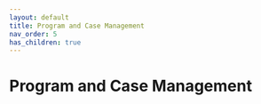 ```yaml
---
layout: default
title: Program and Case Management
nav_order: 5
has_children: true
---
```


# Program and Case Management
<p class="last-modified"></p>
